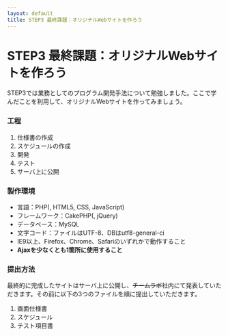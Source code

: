 ```yaml
---
layout: default
title: STEP3 最終課題：オリジナルWebサイトを作ろう
---
```

# STEP3 最終課題：オリジナルWebサイトを作ろう

STEP3では業務としてのプログラム開発手法について勉強しました。ここで学んだことを利用して、オリジナルWebサイトを作ってみましょう。

### 工程

1. 仕様書の作成
2. スケジュールの作成
3. 開発
4. テスト
5. サーバ上に公開

### 製作環境

* 言語：PHP(, HTML5, CSS, JavaScript)
* フレームワーク：CakePHP(, jQuery)
* データベース：MySQL
* 文字コード：ファイルはUTF-8、DBはutf8-general-ci
* IE9以上、Firefox、Chrome、Safariのいずれかで動作すること
* **Ajaxを少なくとも1箇所に使用すること**

### 提出方法

最終的に完成したサイトはサーバ上に公開し、~~チームラボ~~社内にて発表していただきます。その前に以下の3つのファイルを順に提出していただきます。

1. 画面仕様書
2. スケジュール
3. テスト項目書